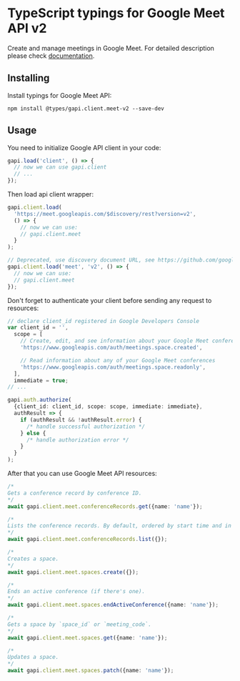 # TypeScript typings for Google Meet API v2

Create and manage meetings in Google Meet.
For detailed description please check [documentation](https://developers.google.com/meet/api).

## Installing

Install typings for Google Meet API:

```
npm install @types/gapi.client.meet-v2 --save-dev
```

## Usage

You need to initialize Google API client in your code:

```typescript
gapi.load('client', () => {
  // now we can use gapi.client
  // ...
});
```

Then load api client wrapper:

```typescript
gapi.client.load(
  'https://meet.googleapis.com/$discovery/rest?version=v2',
  () => {
    // now we can use:
    // gapi.client.meet
  }
);
```

```typescript
// Deprecated, use discovery document URL, see https://github.com/google/google-api-javascript-client/blob/master/docs/reference.md#----gapiclientloadname----version----callback--
gapi.client.load('meet', 'v2', () => {
  // now we can use:
  // gapi.client.meet
});
```

Don't forget to authenticate your client before sending any request to resources:

```typescript
// declare client_id registered in Google Developers Console
var client_id = '',
  scope = [
    // Create, edit, and see information about your Google Meet conferences created by the app.
    'https://www.googleapis.com/auth/meetings.space.created',

    // Read information about any of your Google Meet conferences
    'https://www.googleapis.com/auth/meetings.space.readonly',
  ],
  immediate = true;
// ...

gapi.auth.authorize(
  {client_id: client_id, scope: scope, immediate: immediate},
  authResult => {
    if (authResult && !authResult.error) {
      /* handle successful authorization */
    } else {
      /* handle authorization error */
    }
  }
);
```

After that you can use Google Meet API resources: <!-- TODO: make this work for multiple namespaces -->

```typescript
/*
Gets a conference record by conference ID.
*/
await gapi.client.meet.conferenceRecords.get({name: 'name'});

/*
Lists the conference records. By default, ordered by start time and in descending order.
*/
await gapi.client.meet.conferenceRecords.list({});

/*
Creates a space.
*/
await gapi.client.meet.spaces.create({});

/*
Ends an active conference (if there's one).
*/
await gapi.client.meet.spaces.endActiveConference({name: 'name'});

/*
Gets a space by `space_id` or `meeting_code`.
*/
await gapi.client.meet.spaces.get({name: 'name'});

/*
Updates a space.
*/
await gapi.client.meet.spaces.patch({name: 'name'});
```
